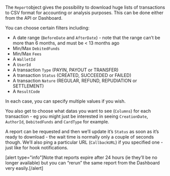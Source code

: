 The `Report`object gives the possibility to download huge lists of transactions to CSV format for accounting or analysis purposes. This can be done either from the API or Dashboard.

You can choose certain filters including:
* A date range (`BeforeDate` and `AfterDate`) - note that the range can’t be more than 6 months, and must be < 13 months ago
* Min/Max `DebitedFunds`
* Min/Max `Fees`
* A `WalletId`
* A `UserId`
* A transaction `Type` (PAYIN, PAYOUT or TRANSFER)
* A transaction `Status` (CREATED, SUCCEEDED or FAILED)
* A transaction `Nature` (REGULAR, REFUND, REPUDIATION or SETTLEMENT)
* A `ResultCode`

In each case, you can specify multiple values if you wish.

You also get to choose what datas you want to see (`Columns`) for each transaction - eg you might just be interested in seeing `CreationDate`, `AuthorId`, `DebitedFunds` and `CardType` for example.

A report can be requested and then we’ll update it’s `Status` as soon as it’s ready to download - the wait time is normally only a couple of seconds though. We’ll also ping a particular URL (`CallbackURL`) if you specified one - just like for hook notifications.

[alert type="info"]Note that reports expire after 24 hours (ie they’ll be no longer available) but you can “rerun” the same report from the Dashboard very easily.[/alert]